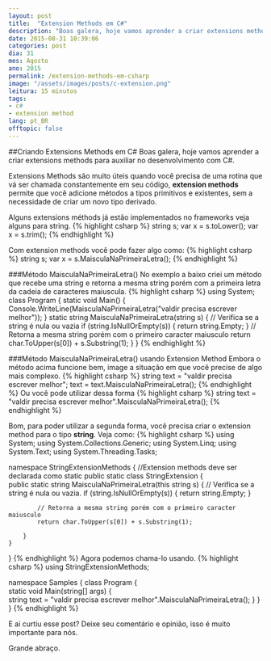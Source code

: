 ```yaml
---
layout: post
title:  "Extension Methods em C#"
description: "Boas galera, hoje vamos aprender a criar extensions methods para auxiliar no desenvolvimento com C#. Extensions Methods são muito úteis quando você precisa de uma rotina que vá ser chamada constantemente em seu código, extension methods permite que você adicione métodos a tipos primitivos e existentes, sem a necessidade de criar um novo tipo derivado. Alguns extensions méthods já estão implementados no frameworks veja alguns para string."
date: 2015-08-31 10:39:06
categories: post 
dia: 31
mes: Agosto
ano: 2015
permalink: /extension-methods-em-csharp
image: "/assets/images/posts/c-extension.png"
leitura: 15 minutos
tags:
- c#
- extension method
lang: pt_BR
offtopic: false
---
```


##Criando Extensions Methods em C#
Boas galera, hoje vamos aprender a criar extensions methods para auxiliar no desenvolvimento com C#.

Extensions Methods são muito úteis quando você precisa de uma rotina que vá ser chamada constantemente em seu código, **extension methods** permite que você adicione métodos a tipos primitivos e existentes, sem a necessidade de criar um novo tipo derivado.

Alguns extensions méthods já estão implementados no frameworks veja alguns para string.
{% highlight csharp %}
string s;
var x = s.toLower();
var x = s.trim();
{% endhighlight %}

Com extension methods você pode fazer algo como:
{% highlight csharp %}
string s;
var x = s.MaisculaNaPrimeiraLetra();
{% endhighlight %}


###Método MaisculaNaPrimeiraLetra()
No exemplo a baixo criei um método que recebe uma string e retorna a mesma string porém com a primeira letra da cadeia de 
caracteres maiuscula.
{% highlight csharp %}
using System;
class Program
{
    static void Main()
    {
		Console.WriteLine(MaisculaNaPrimeiraLetra("valdir precisa escrever melhor"));
    }
    static string MaisculaNaPrimeiraLetra(string s)
    {
	// Verifica se a string é nula ou vazia
	if (string.IsNullOrEmpty(s))
	{
	    return string.Empty;
	}
	// Retorna a mesma string porém com o primeiro caracter maiusculo
	return char.ToUpper(s[0]) + s.Substring(1);
    }
}
{% endhighlight %}

###Método MaisculaNaPrimeiraLetra() usando Extension Method
Embora o método acima funcione bem, image a situação em que você precise de algo mais complexo.
{% highlight csharp %}
string text =  "valdir precisa escrever melhor";
text = text.MaisculaNaPrimeiraLetra();
{% endhighlight %}
Ou você pode utilizar dessa forma
{% highlight csharp %}
string text = "valdir precisa escrever melhor".MaisculaNaPrimeiraLetra();
{% endhighlight %}

Bom, para poder utilizar a segunda forma, você precisa criar o extension method para o tipo **string**. Veja como:
{% highlight csharp %}
using System;
using System.Collections.Generic;
using System.Linq;
using System.Text;
using System.Threading.Tasks;

namespace StringExtensionMethods
{
    //Extension methods deve ser declarada como static
    public static class StringExtension
    {       
        public static string MaisculaNaPrimeiraLetra(this string s)
        {
            // Verifica se a string é nula ou vazia.
            if (string.IsNullOrEmpty(s))
            {
                return string.Empty;
            }

            // Retorna a mesma string porém com o primeiro caracter maiusculo
            return char.ToUpper(s[0]) + s.Substring(1);

        }
    }
}
{% endhighlight %}
Agora podemos chama-lo usando.
{% highlight csharp %}
using StringExtensionMethods;

namespace Samples
{
    class Program
    {      
        static void Main(string[] args)
        {  
            string text = "valdir precisa escrever melhor".MaisculaNaPrimeiraLetra();
        }
    }
}
{% endhighlight %}	

E ai curtiu esse post? Deixe seu comentário e opinião, isso é muito importante para nós.

Grande abraço.